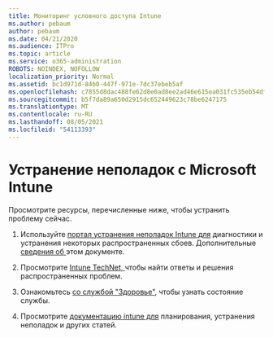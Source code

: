 ```yaml
---
title: Мониторинг условного доступа Intune
ms.author: pebaum
author: pebaum
ms.date: 04/21/2020
ms.audience: ITPro
ms.topic: article
ms.service: o365-administration
ROBOTS: NOINDEX, NOFOLLOW
localization_priority: Normal
ms.assetid: bc1d971d-84b0-447f-971e-7dc37ebeb5af
ms.openlocfilehash: c7855d8dac488fe62d8e0ad8ee2ad46e615ea031fc535eb54dfde9512c8921ea
ms.sourcegitcommit: b5f7da89a650d2915dc652449623c78be6247175
ms.translationtype: MT
ms.contentlocale: ru-RU
ms.lasthandoff: 08/05/2021
ms.locfileid: "54113393"
---
```

# <a name="troubleshoot-issues-with-microsoft-intune"></a>Устранение неполадок с Microsoft Intune

Просмотрите ресурсы, перечисленные ниже, чтобы устранить проблему сейчас.
  
1. Используйте [портал устранения неполадок Intune для](https://devicemanagement.microsoft.com/#blade/Microsoft_Intune_DeviceSettings/TroubleshootBlade) диагностики и устранения некоторых распространенных сбоев. Дополнительные [сведения об ](https://docs.microsoft.com/intune/help-desk-operators)этом документе.
    
2. Просмотрите [Intune TechNet, ](https://social.technet.microsoft.com/forums/home?forum=microsoftintuneprod)чтобы найти ответы и решения распространенных проблем.
    
3. Ознакомьтесь [со службой "Здоровье",](https://portal.office.com/AdminPortal/Home#/servicehealth) чтобы узнать состояние службы. 
    
4. Просмотрите [документацию intune для](https://docs.microsoft.com/intune/) планирования, устранения неполадок и других статей. 
    

